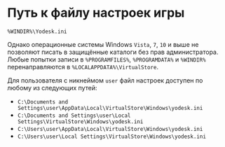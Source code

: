 Путь к файлу настроек игры
==========================

`%WINDIR%\Yodesk.ini`

Однако операционные системы Windows `Vista`, `7`, `10` и выше не позволяют писать в защищённые каталоги без прав администратора.
Любые попытки записи в `%PROGRAMFILES%`, `%PROGRAMDATA%` и `%WINDIR%` перенаправляются в `%LOCALAPPDATA%\VirtualStore`.

Для пользователя с никнеймом `user` файл настроек доступен по любому из следующих путей:

* `C:\Documents and Settings\user\AppData\Local\VirtualStore\Windows\yodesk.ini`
* `C:\Documents and Settings\user\Local Settings\VirtualStore\Windows\yodesk.ini`
* `C:\Users\user\AppData\Local\VirtualStore\Windows\yodesk.ini`
* `C:\Users\user\Local Settings\VirtualStore\Windows\yodesk.ini`